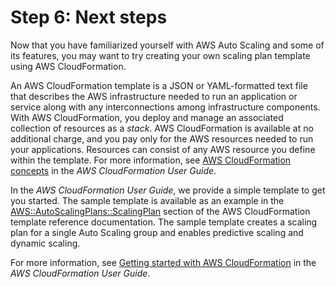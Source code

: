 # Step 6: Next steps<a name="gs-next-steps"></a>

Now that you have familiarized yourself with AWS Auto Scaling and some of its features, you may want to try creating your own scaling plan template using AWS CloudFormation\. 

An AWS CloudFormation template is a JSON or YAML\-formatted text file that describes the AWS infrastructure needed to run an application or service along with any interconnections among infrastructure components\. With AWS CloudFormation, you deploy and manage an associated collection of resources as a *stack*\. AWS CloudFormation is available at no additional charge, and you pay only for the AWS resources needed to run your applications\. Resources can consist of any AWS resource you define within the template\. For more information, see [AWS CloudFormation concepts](https://docs.aws.amazon.com/AWSCloudFormation/latest/UserGuide/cfn-whatis-concepts.html) in the *AWS CloudFormation User Guide*\. 

In the *AWS CloudFormation User Guide*, we provide a simple template to get you started\. The sample template is available as an example in the [AWS::AutoScalingPlans::ScalingPlan](https://docs.aws.amazon.com/AWSCloudFormation/latest/UserGuide/aws-resource-autoscalingplans-scalingplan.html) section of the AWS CloudFormation template reference documentation\. The sample template creates a scaling plan for a single Auto Scaling group and enables predictive scaling and dynamic scaling\.

For more information, see [Getting started with AWS CloudFormation](https://docs.aws.amazon.com/AWSCloudFormation/latest/UserGuide/GettingStarted.html) in the *AWS CloudFormation User Guide*\. 